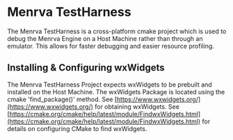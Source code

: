 # Menrva TestHarness
The Menrva TestHarness is a cross-platform cmake project which is used to debug the Menrva Engine on a Host Machine rather than through an emulator.  This allows for faster debugging and easier resource profiling.

## Installing & Configuring wxWidgets
The Menrva TestHarness Project expects wxWidgets to be prebuilt and installed on the Host Machine.  The wxWidgets Package is located using the cmake 'find_package()' method.  See [https://www.wxwidgets.org/](https://www.wxwidgets.org/) for obtaining wxWidgets.  See [https://cmake.org/cmake/help/latest/module/FindwxWidgets.html](https://cmake.org/cmake/help/latest/module/FindwxWidgets.html) for details on configuring CMake to find wxWidgets.
